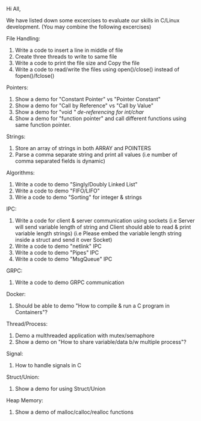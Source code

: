 Hi All,

We have listed down some excercises to evaluate our skills in C/Linux development. (You may combine the following excercises)

File Handling:
1) Write a code to insert a line in middle of file
2) Create three threads to write to same file
3) Write a code to print the file size and Copy the file
4) Write a code to read/write the files using open()/close() instead of fopen()/fclose()

Pointers:
1) Show a demo for "Constant Pointer" vs "Pointer Constant"
2) Show a demo for "Call by Reference" vs "Call by Value"
3) Show a demo for "void *" de-referencing for int/char*
4) Show a demo for "function pointer" and call different functions using same function pointer.

Strings:
1) Store an array of strings in both ARRAY and POINTERS
2) Parse a comma separate string and print all values (i.e number of comma separated fields is dynamic)

Algorithms:
1) Write a code to demo "Singly/Doubly Linked List"
2) Write a code to demo "FIFO/LIFO"
3) Wrie a code to demo "Sorting" for integer & strings

IPC:
1) Write a code for client & server communication using sockets 
  (i.e Server will send variable length of string and Client should able to read & print variable length strings)
  (i.e Please embed the variable length string inside a struct and send it over Socket)
2) Write a code to demo "netlink" IPC
3) Write a code to demo "Pipes" IPC
4) Write a code to demo "MsgQueue" IPC

GRPC:
1) Write a code to demo GRPC communication

Docker:
1) Should be able to demo "How to compile & run a C program in Containers"?

Thread/Process:
1) Demo a multhreaded application with mutex/semaphore
2) Show a demo on "How to share variable/data b/w multiple process"?

Signal:
1) How to handle signals in C

Struct/Union:
1) Show a demo for using Struct/Union

Heap Memory:
1) Show a demo of malloc/calloc/realloc functions
